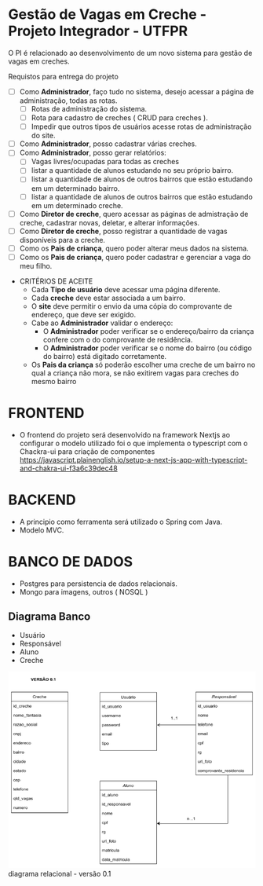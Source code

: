 # Gestão de Vagas em Creche - Projeto Integrador - UTFPR
O PI é relacionado ao desenvolvimento de um novo sistema para gestão de vagas em creches.

Requistos para entrega do projeto
- [ ] Como **Administrador**, faço tudo no sistema, desejo acessar a página de administração, todas as rotas.
	- [ ] Rotas de administração do sistema.
	- [ ] Rota para cadastro de creches ( CRUD para creches ).
	- [ ] Impedir que outros tipos de usuários acesse rotas de administração do site. 
- [ ] Como **Administrador**, posso cadastrar várias creches.
- [ ] Como **Administrador**, posso gerar relatórios:
	- [ ]  Vagas livres/ocupadas para todas as creches
	- [ ]  listar a quantidade de alunos estudando no seu próprio bairro.
	- [ ]  listar a quantidade de alunos de outros bairros que estão estudando em um determinado bairro.
	- [ ]  listar a quantidade de alunos de outros bairros que estão estudando em um determinado creche.
- [ ] Como **Diretor de creche**, quero acessar as páginas de admistração de creche, cadastrar novas, deletar, e alterar informações.
- [ ] Como **Diretor de creche**, posso registrar a quantidade de vagas disponíveis para a creche. 
- [ ] Como os **Pais de criança**, quero poder alterar meus dados na sistema.
- [ ] Como os **Pais de criança**, quero poder cadastrar e gerenciar a vaga do meu filho.

- CRITÉRIOS DE ACEITE
	- Cada **Tipo de usuário** deve acessar uma página diferente.
	- Cada **creche** deve estar associada a um bairro.
	- O **site** deve permitir o envio da uma cópia do comprovante de endereço, que deve ser exigido.
	- Cabe ao **Administrador** validar o endereço:
		- O **Administrador** poder verificar se o endereço/bairro da criança confere com o do comprovante de residência.
		- O **Administrador** poder verificar se o nome do bairro (ou código do bairro) está digitado corretamente.
	- Os **Pais da criança** só poderão escolher uma creche de um bairro no qual a criança não mora, se não exitirem vagas para creches do mesmo 		bairro
	


# FRONTEND

- O frontend do projeto será desenvolvido na framework Nextjs ao configurar o modelo utilizado foi 
	o que implementa o typescript com o Chackra-ui para criação de componentes
	https://javascript.plainenglish.io/setup-a-next-js-app-with-typescript-and-chakra-ui-f3a6c39dec48

# BACKEND

- A principio como ferramenta será utilizado o Spring com Java.
- Modelo MVC.

# BANCO DE DADOS

- Postgres para persistencia de dados relacionais.
- Mongo para imagens, outros ( NOSQL )

## Diagrama Banco

 - Usuário
 - Responsável
 - Aluno
 - Creche

<img src="/docs/PI_Diagrama_BD.drawio-V01.png" alt="Diagrama banco"/>
diagrama relacional - versão 0.1
